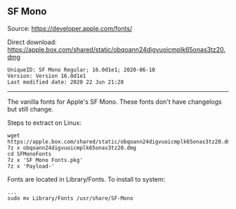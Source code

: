 ## SF Mono
Source: https://developer.apple.com/fonts/

Direct download: https://apple.box.com/shared/static/obqoann24digvuoicmplk65onas3tz20.dmg
```
UniqueID: SF Mono Regular; 16.0d1e1; 2020-06-10
Version: Version 16.0d1e1
Last modified date: 2020 22 Jun 21:28
```

---

The vanilla fonts for Apple's SF Mono. These fonts don't have changelogs but still change.

Steps to extract on Linux:

```
wget https://apple.box.com/shared/static/obqoann24digvuoicmplk65onas3tz20.dmg
7z x obqoann24digvuoicmplk65onas3tz20.dmg
cd SFMonoFonts
7z x 'SF Mono Fonts.pkg'
7z x 'Payload-'
```
Fonts are located in Library/Fonts. To install to system:
```
...
sudo mv Library/Fonts /usr/share/SF-Mono
```
